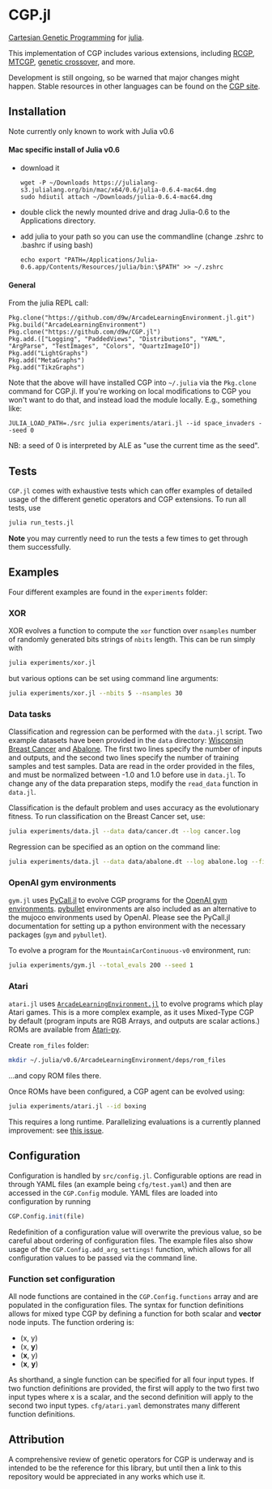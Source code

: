 # CGP.jl

[Cartesian Genetic Programming](http://www.cartesiangp.co.uk/) for
[julia](http://julialang.org/).

This implementation of CGP includes various extensions,
including
[RCGP](http://citeseerx.ist.psu.edu/viewdoc/download?doi=10.1.1.667.5178&rep=rep1&type=pdf),
[MTCGP](https://www.researchgate.net/profile/Juxi_Leitner/publication/224041240_MT-CGP_Mixed_type_cartesian_genetic_programming/links/0912f50535e6484c67000000/MT-CGP-Mixed-type-cartesian-genetic-programming.pdf),
[genetic crossover](https://s3.amazonaws.com/academia.edu.documents/43944049/A_new_crossover_technique_for_Cartesian_20160321-16124-j8wfpv.pdf?AWSAccessKeyId=AKIAIWOWYYGZ2Y53UL3A&Expires=1528918353&Signature=wWWo8mJebTDPVuSCUYL7303G7ME%3D&response-content-disposition=inline%3B%20filename%3DA_new_crossover_technique_for_Cartesian.pdf),
and more.

Development is still ongoing, so be warned that major changes might happen.
Stable resources in other languages can be found on
the [CGP site](https://www.cartesiangp.com/).

## Installation

Note currently only known to work with Julia v0.6

#### Mac specific install of Julia v0.6

- download it
   ```
  wget -P ~/Downloads https://julialang-s3.julialang.org/bin/mac/x64/0.6/julia-0.6.4-mac64.dmg
  sudo hdiutil attach ~/Downloads/julia-0.6.4-mac64.dmg
  ```
- double click the newly mounted drive and drag Julia-0.6 to the Applications directory.

- add julia to your path so you can use the commandline (change .zshrc to .bashrc if using bash)
  ```
  echo export "PATH=/Applications/Julia-0.6.app/Contents/Resources/julia/bin:\$PATH" >> ~/.zshrc
  ```

#### General
From the julia REPL call:

```julialang
Pkg.clone("https://github.com/d9w/ArcadeLearningEnvironment.jl.git")
Pkg.build("ArcadeLearningEnvironment")
Pkg.clone("https://github.com/d9w/CGP.jl")
Pkg.add.(["Logging", "PaddedViews", "Distributions", "YAML", "ArgParse", "TestImages", "Colors", "QuartzImageIO"])
Pkg.add("LightGraphs")
Pkg.add("MetaGraphs")
Pkg.add("TikzGraphs")
```

Note that the above will have installed CGP into `~/.julia` via the `Pkg.clone` command for CGP.jl.
If you're working on local modifications to CGP you won't want to do that,
and instead load the module locally. E.g., something like:

```
JULIA_LOAD_PATH=./src julia experiments/atari.jl --id space_invaders --seed 0
```

NB: a seed of 0 is interpreted by ALE as "use the current time as the seed".

## Tests

`CGP.jl` comes with exhaustive tests which can offer examples of detailed usage
of the different genetic operators and CGP extensions. To run all tests, use

```bash
julia run_tests.jl
```

**Note** you may currently need to run the tests a few times to get through them successfully.

## Examples

Four different examples are found in the `experiments` folder:

### XOR

XOR evolves a function to compute the `xor` function over `nsamples` number of
randomly generated bits strings of `nbits` length. This can be run simply with

```bash
julia experiments/xor.jl
```

but various options can be set using command line arguments:

```bash
julia experiments/xor.jl --nbits 5 --nsamples 30
```

### Data tasks

Classification and regression can be performed with the `data.jl` script. Two
example datasets have been provided in the `data`
directory:
[Wisconsin Breast Cancer](https://archive.ics.uci.edu/ml/datasets/Breast+Cancer+Wisconsin+(Diagnostic))
and [Abalone](http://archive.ics.uci.edu/ml/datasets/Abalone). The first two
lines specify the number of inputs and outputs, and the second two lines specify
the number of training samples and test samples. Data are read in the order
provided in the files, and must be normalized between -1.0 and 1.0 before use in
`data.jl`. To change any of the data preparation steps, modify the `read_data`
function in `data.jl`.

Classification is the default problem and uses accuracy as the evolutionary
fitness. To run classification on the Breast Cancer set, use:

```bash
julia experiments/data.jl --data data/cancer.dt --log cancer.log
```

Regression can be specified as an option on the command line:

```bash
julia experiments/data.jl --data data/abalone.dt --log abalone.log --fitness regression
```

### OpenAI gym environments

`gym.jl` uses [PyCall.jl](https://github.com/JuliaPy/PyCall.jl) to evolve CGP
programs for the
[OpenAI gym environments](https://gym.openai.com/envs/).
[pybullet](https://github.com/bulletphysics/bullet3) environments are also
included as an alternative to the mujoco environments used by OpenAI. Please see
the PyCall.jl documentation for setting up a python environment with the
necessary packages (`gym` and `pybullet`).

To evolve a program for the `MountainCarContinuous-v0` environment, run:

```bash
julia experiments/gym.jl --total_evals 200 --seed 1
```

### Atari

`atari.jl`
uses
[`ArcadeLearningEnvironment.jl`](https://github.com/nowozin/ArcadeLearningEnvironment.jl)
to evolve programs which play Atari games. This is a more complex example, as it
uses Mixed-Type CGP by default (program inputs are RGB Arrays, and outputs are
scalar actions.) ROMs are available from
[Atari-py](https://github.com/openai/atari-py/tree/master/atari_py/atari_roms).

Create `rom_files` folder:

```bash
mkdir ~/.julia/v0.6/ArcadeLearningEnvironment/deps/rom_files

```
...and copy ROM files there.

Once ROMs have been configured, a CGP agent can be evolved using:

```bash
julia experiments/atari.jl --id boxing
```

This requires a long runtime. Parallelizing evaluations is a currently planned
improvement: see [this issue](https://github.com/d9w/CGP.jl/issues/2).

## Configuration

Configuration is handled by `src/config.jl`. Configurable options are read in
through YAML files (an example being `cfg/test.yaml`) and then are accessed in
the `CGP.Config` module. YAML files are loaded into configuration by running

```julia
CGP.Config.init(file)
```

Redefinition of a configuration value will overwrite the previous value, so be
careful about ordering of configuration files. The example files also show usage
of the `CGP.Config.add_arg_settings!` function, which allows for all
configuration values to be passed via the command line.

### Function set configuration

All node functions are contained in the `CGP.Config.functions` array and are
populated in the configuration files. The syntax for function definitions allows
for mixed type CGP by defining a function for both scalar and **vector** node
inputs. The function ordering is:

- (x, y)
- (x, **y**)
- (**x**, y)
- (**x**, **y**)

As shorthand, a single function can be specified for all four input types. If
two function definitions are provided, the first will apply to the two first two
input types where x is a scalar, and the second definition will apply to the
second two input types. `cfg/atari.yaml` demonstrates many different function
definitions.

## Attribution

A comprehensive review of genetic operators for CGP is underway and is intended
to be the reference for this library, but until then a link to this repository
would be appreciated in any works which use it.
